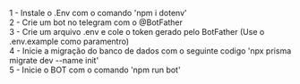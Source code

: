 1 - Instale o .Env com o comando 'npm i dotenv' </br>
2 - Crie um bot no telegram com o @BotFather </br>
3 - Crie um arquivo .env e cole o token gerado pelo BotFather (Use o .env.example como paramentro) </br>
4 - Inicie a migração do banco de dados com o seguinte codigo 'npx prisma migrate dev --name init' </br>
5 - Inicie o BOT com o comando 'npm run bot'
